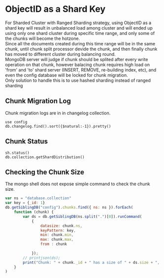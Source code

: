 # ObjectID as a Shard Key
For Sharded Cluster with Ranged Sharding strategy, using ObjectID as a shard key will result in unbalanced load among cluster and will ended up using only one shard cluster during specific time range, and only some of the chunks will become the hotzone.  
Since all the documents created during this time range will be in the same chunk, until chunk split processor devide the chunk, and then finally chunk has moved to different cluster during balancing round.  
MongoDB server will judge if chunk should be splited after every write operation on that chunk, however balacing chunk requires high load on 'from' and 'to' shard server (INSERT, REMOVE, re-building index, etc), and even the config database will be locked for chunk migration.  
Only solution to handle this is to use hashed sharding instead of ranged sharding


## Chunk Migration Log
Chunk migration logs are in in changelog collection.
```
use config
db.changelog.find().sort({$natural:-1}).pretty()
```

## Chunk Status
```
sh.status()
db.collection.getShardDistribution()
```

## Checking the Chunk Size
The mongo shell does not expose simple command to check the chunk size.
```javascript
var ns = "database.collection"
var key = {_id: 1}
db.getSiblingDB("config").chunks.find({ ns: ns }).forEach(
    function (chunk) {
        var ds = db.getSiblingDB(ns.split(".")[0]).runCommand(
            {
                datasize: chunk.ns,
                keyPattern: key,
                min: chunk.min,
                max: chunk.max,
                from : chunk
 
            });
        // printjson(ds);
        print("Chunk: " + chunk._id + " has a size of " + ds.size + ", and includes " + ds.numObjects + " objects (took " + ds.millis + "ms)")
    }
)
```


